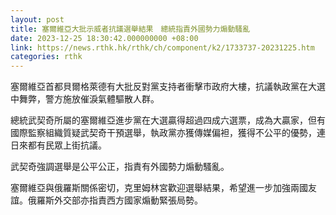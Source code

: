 ```yaml
---
layout: post
title: 塞爾維亞大批示威者抗議選舉結果　總統指責外國勢力煽動騷亂
date: 2023-12-25 18:30:42.000000000 +08:00
link: https://news.rthk.hk/rthk/ch/component/k2/1733737-20231225.htm
categories: rthk
---
```


塞爾維亞首都貝爾格萊德有大批反對黨支持者衝擊市政府大樓，抗議執政黨在大選中舞弊，警方施放催淚氣體驅散人群。

總統武契奇所屬的塞爾維亞進步黨在大選贏得超過四成六選票，成為大贏家，但有國際監察組織質疑武契奇干預選舉，執政黨亦獲傳媒偏袒，獲得不公平的優勢，連日來都有民眾上街抗議。

武契奇強調選舉是公平公正，指責有外國勢力煽動騷亂。

塞爾維亞與俄羅斯關係密切，克里姆林宮歡迎選舉結果，希望進一步加強兩國友誼。俄羅斯外交部亦指責西方國家煽動緊張局勢。
